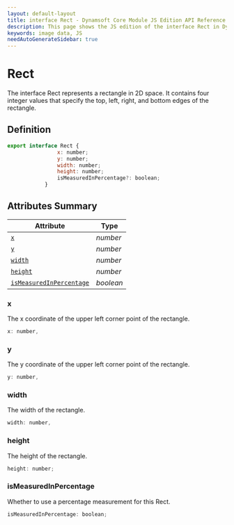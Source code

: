 ```yaml
---
layout: default-layout
title: interface Rect - Dynamsoft Core Module JS Edition API Reference
description: This page shows the JS edition of the interface Rect in Dynamsoft Core Module.
keywords: image data, JS
needAutoGenerateSidebar: true
---
```


# Rect

The interface Rect represents a rectangle in 2D space. It contains four integer values that specify the top, left, right, and bottom edges of the rectangle.

## Definition

```js
export interface Rect {
                x: number;
                y: number;
                width: number;
                height: number;
                isMeasuredInPercentage?: boolean;
            }
```

## Attributes Summary

| Attribute            | Type |
|----------------------|-------------|
| [`x`](#x) | *number* |
| [`y`](#y) | *number* |
| [`width`](#width) | *number* |
| [`height`](#height) | *number* |
| [`isMeasuredInPercentage`](#isMeasuredInPercentage) | *boolean* |

### x

The x coordinate of the upper left corner point of the rectangle.

```js
x: number,
```

### y

The y coordinate of the upper left corner point of the rectangle.

```js
y: number,
```

### width

The width of the rectangle.

```js
width: number,
```

### height

The height of the rectangle.

```js
height: number;
```

### isMeasuredInPercentage

Whether to use a percentage measurement for this Rect.

```js
isMeasuredInPercentage: boolean;
```
